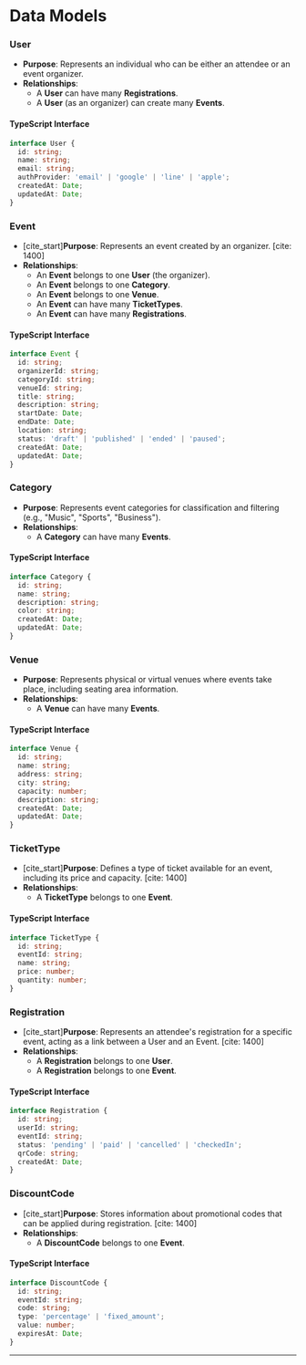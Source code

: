 # Data Models

### User

  * **Purpose**: Represents an individual who can be either an attendee or an event organizer.
  * **Relationships**:
      * A **User** can have many **Registrations**.
      * A **User** (as an organizer) can create many **Events**.

#### TypeScript Interface

```typescript
interface User {
  id: string;
  name: string;
  email: string;
  authProvider: 'email' | 'google' | 'line' | 'apple';
  createdAt: Date;
  updatedAt: Date;
}
```

### Event

  * [cite\_start]**Purpose**: Represents an event created by an organizer. [cite: 1400]
  * **Relationships**:
      * An **Event** belongs to one **User** (the organizer).
      * An **Event** belongs to one **Category**.
      * An **Event** belongs to one **Venue**.
      * An **Event** can have many **TicketTypes**.
      * An **Event** can have many **Registrations**.

#### TypeScript Interface

```typescript
interface Event {
  id: string;
  organizerId: string;
  categoryId: string;
  venueId: string;
  title: string;
  description: string;
  startDate: Date;
  endDate: Date;
  location: string;
  status: 'draft' | 'published' | 'ended' | 'paused';
  createdAt: Date;
  updatedAt: Date;
}
```

### Category

  * **Purpose**: Represents event categories for classification and filtering (e.g., "Music", "Sports", "Business").
  * **Relationships**:
      * A **Category** can have many **Events**.

#### TypeScript Interface

```typescript
interface Category {
  id: string;
  name: string;
  description: string;
  color: string;
  createdAt: Date;
  updatedAt: Date;
}
```

### Venue

  * **Purpose**: Represents physical or virtual venues where events take place, including seating area information.
  * **Relationships**:
      * A **Venue** can have many **Events**.

#### TypeScript Interface

```typescript
interface Venue {
  id: string;
  name: string;
  address: string;
  city: string;
  capacity: number;
  description: string;
  createdAt: Date;
  updatedAt: Date;
}
```

### TicketType

  * [cite\_start]**Purpose**: Defines a type of ticket available for an event, including its price and capacity. [cite: 1400]
  * **Relationships**:
      * A **TicketType** belongs to one **Event**.

#### TypeScript Interface

```typescript
interface TicketType {
  id: string;
  eventId: string;
  name: string;
  price: number;
  quantity: number;
}
```

### Registration

  * [cite\_start]**Purpose**: Represents an attendee's registration for a specific event, acting as a link between a User and an Event. [cite: 1400]
  * **Relationships**:
      * A **Registration** belongs to one **User**.
      * A **Registration** belongs to one **Event**.

#### TypeScript Interface

```typescript
interface Registration {
  id: string;
  userId: string;
  eventId: string;
  status: 'pending' | 'paid' | 'cancelled' | 'checkedIn';
  qrCode: string;
  createdAt: Date;
}
```

### DiscountCode

  * [cite\_start]**Purpose**: Stores information about promotional codes that can be applied during registration. [cite: 1400]
  * **Relationships**:
      * A **DiscountCode** belongs to one **Event**.

#### TypeScript Interface

```typescript
interface DiscountCode {
  id: string;
  eventId: string;
  code: string;
  type: 'percentage' | 'fixed_amount';
  value: number;
  expiresAt: Date;
}
```

-----
